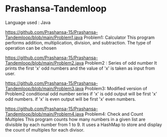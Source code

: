 # Prashansa-Tandemloop
 Language used : Java

 https://github.com/Prashansa-15/Prashansa-Tandemloop/blob/main/Problem1.java  Problem1: Calculator 
 This program performs addition, multiplication, division, and subtraction. The type of operation can be chosen

 https://github.com/Prashansa-15/Prashansa-Tandemloop/blob/main/Problem2.java Problem2 : Series of odd number
 It prints the first 'x' odd numbers and the value of 'x' is taken as input from user.

 https://github.com/Prashansa-15/Prashansa-Tandemloop/blob/main/Problem3.java Problem3:  Modified version of Problem2 conditional odd number series
 if 'x' is odd output will be first 'x' odd numbers.
  if 'x' is even output will be first 'x' even numbers.

https://github.com/Prashansa-15/Prashansa-Tandemloop/blob/main/Problem4.java Problem4: Check and Count Multiples
This program counts how many numbers in a given list are divisible by each number from 1 to 9.
It uses a HashMap to store and display the count of multiples for each divisor.
